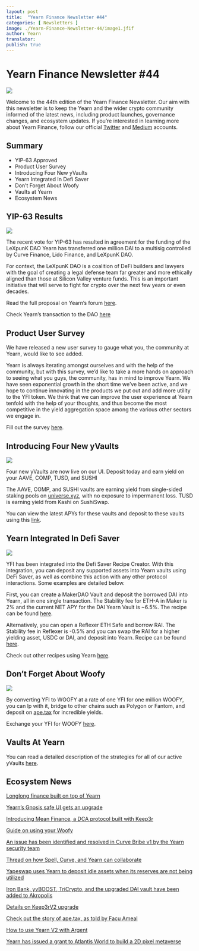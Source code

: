 ```yaml
---
layout: post
title:  "Yearn Finance Newsletter #44"
categories: [ Newsletters ]
image: ./Yearn-Finance-Newsletter-44/image1.jfif
author: Yearn
translator:
publish: true
---
```


# Yearn Finance Newsletter #44

![](image1.jfif)

Welcome to the 44th edition of the Yearn Finance Newsletter. Our aim with this newsletter is to keep the Yearn and the wider crypto community informed of the latest news, including product launches, governance changes, and ecosystem updates. If you’re interested in learning more about Yearn Finance, follow our official [Twitter](https://twitter.com/iearnfinance) and [Medium](https://medium.com/iearn) accounts.

## **Summary**

- YIP-63 Approved
- Product User Survey
- Introducing Four New yVaults
- Yearn Integrated In Defi Saver
- Don’t Forget About Woofy
- Vaults at Yearn
- Ecosystem News

## **YIP-63 Results**

![](image2.jfif)

The recent vote for YIP-63 has resulted in agreement for the funding of the LeXpunK DAO Yearn has transferred one million DAI to a multisig controlled by Curve Finance, Lido Finance, and LeXpunK DAO.

For context, the LeXpunK DAO is a coalition of DeFi builders and lawyers with the goal of creating a legal defense team far greater and more ethically aligned than those at Silicon Valley venture funds. This is an important initiative that will serve to fight for crypto over the next few years or even decades.

Read the full proposal on Yearn’s forum [here](https://gov.yearn.finance/t/yip-63-fund-builder-first-legal-activism-dao/11280).

Check Yearn’s transaction to the DAO [here](https://etherscan.io/tx/0x0ec0fc55d6dc51b426a254bf2d6de138b1b9a1c3031f4ab3a7b39439fa004392)

## **Product User Survey**

We have released a new user survey to gauge what you, the community at Yearn, would like to see added.  

Yearn is always iterating amongst ourselves and with the help of the community, but with this survey, we’d like to take a more hands on approach to seeing what you guys, the community, has in mind to improve Yearn. We have seen exponential growth in the short time we’ve been active, and we hope to continue innovating in the products we put out and add more utility to the YFI token. We think that we can improve the user experience at Yearn tenfold with the help of your thoughts, and thus become the most competitive in the yield aggregation space among the various other sectors we engage in.

Fill out the survey [here](https://yearnfinance.typeform.com/to/ojp3J8gn).

## **Introducing Four New yVaults**

![](image3.jfif)

Four new yVaults are now live on our UI. Deposit today and earn yield on your AAVE, COMP, TUSD, and SUSHI  

The AAVE, COMP, and SUSHI vaults are earning yield from single-sided staking pools on [universe.xyz](https://universe.xyz/polymorphs), with no exposure to impermanent loss. TUSD is earning yield from Kashi on SushiSwap.

You can view the latest APYs for these vaults and deposit to these vaults using this [link](https://yearn.finance/vaults).

## **Yearn Integrated In Defi Saver**

![](image4.jfif)

YFI has been integrated into the Defi Saver Recipe Creator. With this integration, you can deposit any supported assets into Yearn vaults using DeFi Saver, as well as combine this action with any other protocol interactions. Some examples are detailed below.  

First, you can create a MakerDAO Vault and deposit the borrowed DAI into Yearn, all in one single transaction. The Stability fee for ETH-A in Maker is 2% and the current NET APY for the DAI Yearn Vault is ~6.5%. The recipe can be found [here](https://app.defisaver.com/recipes/create?recipe=V3JhcEV0aEFjdGlvbiwyMDtSZWZsZXhlck9wZW5TYWZlQWN0aW9uLEVUSC1BO1JlZmxleGVyU3VwcGx5QWN0aW9uLCQyLHJlY2lwZSxBbGwgYXZhaWxhYmxlO1JlZmxleGVyR2VuZXJhdGVBY3Rpb24sJDIsNjY2NixyZWNpcGU7U2VsbEFjdGlvbiwweDAzYWI0NTg2MzQ5MTBhYWQyMGVmNWYxYzhlZTk2ZjFkNmFjNTQ5MTkscmVjaXBlLDY2NjYsMHhBMGI4Njk5MWM2MjE4YjM2YzFkMTlENGEyZTlFYjBjRTM2MDZlQjQ4LHJlY2lwZSwxO1llYXJuU3VwcGx5QWN0aW9uLDB4QTBiODY5OTFjNjIxOGIzNmMxZDE5RDRhMmU5RWIwY0UzNjA2ZUI0OCxyZWNpcGUsQWxsIGF2YWlsYWJsZSx3YWxsZXQ%3D).

Alternatively, you can open a Reflexer ETH Safe and borrow RAI. The Stability fee in Reflexer is -0.5% and you can swap the RAI for a higher yielding asset, USDC or DAI, and deposit into Yearn. Recipe can be found [here](https://app.defisaver.com/recipes/create?recipe=V3JhcEV0aEFjdGlvbiwyMDtSZWZsZXhlck9wZW5TYWZlQWN0aW9uLEVUSC1BO1JlZmxleGVyU3VwcGx5QWN0aW9uLCQyLHJlY2lwZSxBbGwgYXZhaWxhYmxlO1JlZmxleGVyR2VuZXJhdGVBY3Rpb24sJDIsNjY2NixyZWNpcGU7U2VsbEFjdGlvbiwweDAzYWI0NTg2MzQ5MTBhYWQyMGVmNWYxYzhlZTk2ZjFkNmFjNTQ5MTkscmVjaXBlLDY2NjYsMHhBMGI4Njk5MWM2MjE4YjM2YzFkMTlENGEyZTlFYjBjRTM2MDZlQjQ4LHJlY2lwZSwxO1llYXJuU3VwcGx5QWN0aW9uLDB4QTBiODY5OTFjNjIxOGIzNmMxZDE5RDRhMmU5RWIwY0UzNjA2ZUI0OCxyZWNpcGUsQWxsIGF2YWlsYWJsZSx3YWxsZXQ%3D).

Check out other recipes using Yearn [here](https://app.defisaver.com/).

## **Don’t Forget About Woofy**

![](image5.jfif)

By converting YFI to WOOFY at a rate of one YFI for one million WOOFY, you can lp with it, bridge to other chains such as Polygon or Fantom, and deposit on [ape.tax](https://ape.tax/) for incredible yields.

Exchange your YFI for WOOFY [here](https://woofy.finance/).

## **Vaults At Yearn**

You can read a detailed description of the strategies for all of our active yVaults [here](https://medium.com/yearn-state-of-the-vaults/the-vaults-at-yearn-9237905ffed3).

## **Ecosystem News**

[Longlong finance built on top of Yearn](https://twitter.com/longlongfinance/status/1424889905877069826)

[Yearn’s Gnosis safe UI gets an upgrade](https://twitter.com/seanmacaonghais/status/1427229450773618695?s=21)

[Introducing Mean Finance, a DCA protocol built with Keep3r](https://twitter.com/mean_fi/status/1422947694444785666?s=21)

[Guide on using your Woofy ](https://twitter.com/cryptannews/status/1426489521911177217?s=21)

[An issue has been identified and resolved in Curve Bribe v1 by the Yearn security team](https://twitter.com/bantg/status/1426629982328180737?s=21)

[Thread on how Spell, Curve, and Yearn can collaborate](https://twitter.com/danielesesta/status/1426547097415913476?s=21)

[Yapeswap uses Yearn to deposit idle assets when its reserves are not being utilized](https://twitter.com/yapeswap/status/1427270229839605761)

[Iron Bank, yvBOOST, TriCrypto, and the upgraded DAI vault have been added to Akropolis](https://twitter.com/akropolisio/status/1427258414229442563)

[Details on Keep3rV2 upgrade](https://twitter.com/AndreCronjeTech/status/1429021091218006023)

[Check out the story of ape.tax, as told by Facu Ameal](https://twitter.com/fameal/status/1428382076064174080?s=20)

[How to use Yearn V2 with Argent](https://twitter.com/argentHQ/status/1431205382865760257)

[Yearn has issued a grant to Atlantis World to build a 2D pixel metaverse](https://twitter.com/iearnfinance/status/1432387438014435332)

